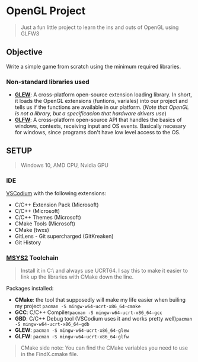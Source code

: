 # OpenGL Project
> Just a fun little project to learn the ins and outs of OpenGL using GLFW3

## Objective
Write a simple game from scratch using the minimum required libraries.

### Non-standard libraries used
- [**GLEW**](https://glew.sourceforge.net/): A cross-platform open-source extension loading library. In short, it loads the OpenGL extensions (funtions, variales) into our project and tells us if the functions are available in our platform. (_Note that OpenGL is not a library, but a specificacion that hardware drivers use_)
- [**GLFW**](https://www.glfw.org/): A cross-platform open-source API that handles the basics of windows, contexts, receiving input and OS events. Basically necesary for windows, since programs don't have low level access to the OS.


## SETUP
> Windows 10, AMD CPU, Nvidia GPU

### IDE
[VSCodium](https://vscodium.com/) with the following extensions:
- C/C++ Extension Pack (Microsoft)
- C/C++ (Microsoft)
- C/C++ Themes (Microsoft)
- CMake Tools (Microsoft)
- CMake (twxs)
- GitLens - Git supercharged (GitKreaken)
- Git History 
 
 ### [MSYS2](https://www.msys2.org/) Toolchain
> Install it in C:\\ and always use UCRT64. I say this to make it easier to link up the libraries with CMake down the line.

Packages installed:
- **CMake**: the tool that supposedly will make my life easier when builing my project ```pacman -S mingw-w64-ucrt-x86_64-cmake```
- **GCC**: C/C++ Compiler```pacman -S mingw-w64-ucrt-x86_64-gcc```
- **GBD**: C/C++ Debug tool (VSCodium uses it and works pretty well)```pacman -S mingw-w64-ucrt-x86_64-gdb```
- **GLEW**: ```pacman -S mingw-w64-ucrt-x86_64-glew```
- **GLFW**: ```pacman -S mingw-w64-ucrt-x86_64-glfw```

> CMake side note: You can find the CMake variables you need to use in the FindX.cmake file.


